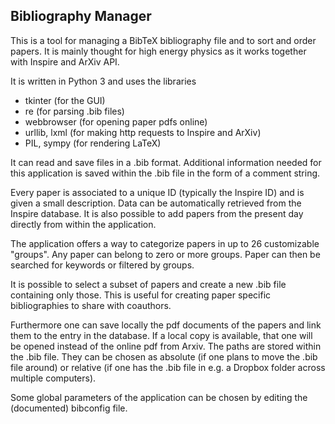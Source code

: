 Bibliography Manager
---

This is a tool for managing a BibTeX bibliography file and to sort and order papers. It is mainly thought for high energy physics as it works together with Inspire and ArXiv API.   

It is written in Python 3 and uses the libraries

- tkinter (for the GUI)
- re (for parsing .bib files)
- webbrowser (for opening paper pdfs online)
- urllib, lxml (for making http requests to Inspire and ArXiv)
- PIL, sympy (for rendering LaTeX)

It can read and save files in a .bib format. Additional information needed for this application is saved within the .bib file in the form of a comment string.

Every paper is associated to a unique ID (typically the Inspire ID) and is given a small description. Data can be automatically retrieved from the Inspire database. It is also possible to add papers from the present day directly from within the application.

The application offers a way to categorize papers in up to 26 customizable "groups". Any paper can belong to zero or more groups. Paper can then be searched for keywords or filtered by groups.

It is possible to select a subset of papers and create a new .bib file containing only those. This is useful for creating paper specific bibliographies to share with coauthors.

Furthermore one can save locally the pdf documents of the papers and link them to the entry in the database. If a local copy is available, that one will be opened instead of the online pdf from Arxiv. The paths are stored within the .bib file. They can be chosen as absolute (if one plans to move the .bib file around) or relative (if one has the .bib file in e.g. a Dropbox folder across multiple computers).

Some global parameters of the application can be chosen by editing the (documented) bibconfig file.